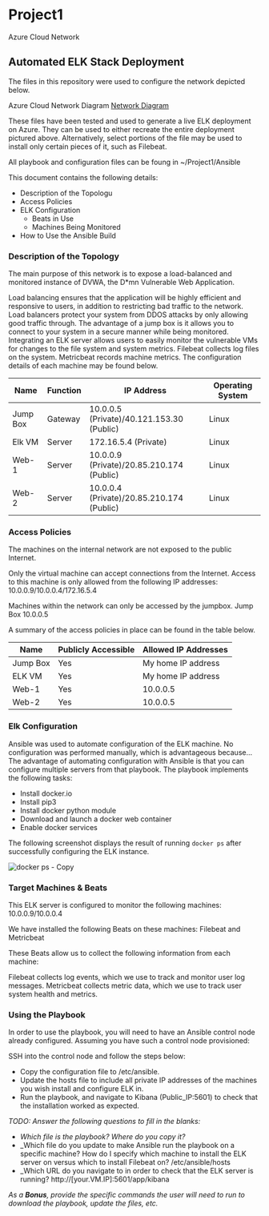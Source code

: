 # Project1
Azure Cloud Network
## Automated ELK Stack Deployment

The files in this repository were used to configure the network depicted below.

Azure Cloud Network Diagram [Network Diagram](https://user-images.githubusercontent.com/83511424/132070778-4a376fdc-8982-4bde-90d8-e19c51755a3a.png)



These files have been tested and used to generate a live ELK deployment on Azure. They can be used to either recreate the entire deployment pictured above. Alternatively, select portions of the file may be used to install only certain pieces of it, such as Filebeat.

All playbook and configuration files can be foung in ~/Project1/Ansible

This document contains the following details:
- Description of the Topologu
- Access Policies
- ELK Configuration
  - Beats in Use
  - Machines Being Monitored
- How to Use the Ansible Build


### Description of the Topology

The main purpose of this network is to expose a load-balanced and monitored instance of DVWA, the D*mn Vulnerable Web Application.

Load balancing ensures that the application will be highly efficient and responsive to users, in addition to restricting bad traffic to the network.
Load balancers protect your system from DDOS attacks by only allowing good traffic through. The advantage of a jump box is it allows you to connect to your system in a secure manner while being monitored.
Integrating an ELK server allows users to easily monitor the vulnerable VMs for changes to the file system and system metrics.
Filebeat collects log files on the system. Metricbeat records machine metrics.
The configuration details of each machine may be found below.

| Name     | Function | IP Address                                  | Operating System |
|----------|----------|---------------------------------------------|------------------|
| Jump Box | Gateway  | 10.0.0.5 (Private)/40.121.153.30 (Public)   | Linux            |
| Elk VM   | Server   | 172.16.5.4 (Private)                        | Linux            |
| Web-1    | Server   | 10.0.0.9 (Private)/20.85.210.174 (Public)   | Linux            |
| Web-2    | Server   | 10.0.0.4 (Private)/20.85.210.174 (Public)   | Linux            |

### Access Policies

The machines on the internal network are not exposed to the public Internet. 

Only the virtual machine can accept connections from the Internet. Access to this machine is only allowed from the following IP addresses:
10.0.0.9/10.0.0.4/172.16.5.4

Machines within the network can only be accessed by the jumpbox.
Jump Box 10.0.0.5

A summary of the access policies in place can be found in the table below.

| Name     | Publicly Accessible | Allowed IP Addresses       |
|----------|---------------------|----------------------------|
| Jump Box |        Yes          |     My home IP address     |
| ELK VM   |        Yes          |     My home IP address     |
| Web-1    |        Yes          |     10.0.0.5               |
| Web-2    |        Yes          |     10.0.0.5               |

### Elk Configuration

Ansible was used to automate configuration of the ELK machine. No configuration was performed manually, which is advantageous because...
The advantage of automating configuration with Ansible is that you can configure multiple servers from that playbook.
The playbook implements the following tasks:
- Install docker.io
- Install pip3
- Install docker python module
- Download and launch a docker web container
- Enable docker services

The following screenshot displays the result of running `docker ps` after successfully configuring the ELK instance.

![docker ps - Copy](https://user-images.githubusercontent.com/83511424/131423448-7270a30b-2ab7-4d35-8b60-597cbf89c9d4.PNG)

### Target Machines & Beats
This ELK server is configured to monitor the following machines:
10.0.0.9/10.0.0.4

We have installed the following Beats on these machines:
Filebeat and Metricbeat

These Beats allow us to collect the following information from each machine:

Filebeat collects log events, which we use to track and monitor user log messages. 
Metricbeat collects metric data, which we use to track user system health and metrics.

### Using the Playbook
In order to use the playbook, you will need to have an Ansible control node already configured. Assuming you have such a control node provisioned: 

SSH into the control node and follow the steps below:
- Copy the configuration file to /etc/ansible.
- Update the hosts file to include all private IP addresses of the machines you wish install and configure ELK in.
- Run the playbook, and navigate to Kibana (Public_IP:5601) to check that the installation worked as expected.

_TODO: Answer the following questions to fill in the blanks:_
- _Which file is the playbook? Where do you copy it?_
- _Which file do you update to make Ansible run the playbook on a specific machine? How do I specify which machine to install the ELK server on versus which to install Filebeat on? /etc/ansible/hosts
- _Which URL do you navigate to in order to check that the ELK server is running? http://[your.VM.IP]:5601/app/kibana

_As a **Bonus**, provide the specific commands the user will need to run to download the playbook, update the files, etc._

